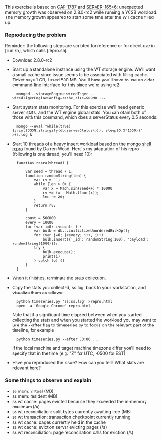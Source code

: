 This exercise is based on
[CAP-1787](https://jira.mongodb.org/browse/CAP-1787) and
[SERVER-16546](https://jira.mongodb.org/browse/SERVER-16546):
unexpected memory growth was observed on 2.8.0-rc2 while running a
YCSB workload. The memory growth appeared to start some time after the
WT cache filled up.

### Reproducing the problem

Reminder: the following steps are scripted for reference or for direct
use in [run.sh], which calls [repro.sh].

* Download 2.8.0-rc2

* Start up a standalone instance using the WT storage engine. We'll
  want a small cache since issue seems to be associated with filling
  cache. Ticket says 1 GB, I used 500 MB. You'll have you'll have to
  use an older command-line interface for this since we're using rc2:

        mongod --storageEngine wiredTiger --wiredTigerEngineConfig=cache_size=500MB ...

* Start system stats monitoring. For this exercise we'll need generic
  server stats, and the WT engine global stats. You can otain both of
  those with this command, which does a serverStatus every 0.5 seconds:

        mongo --eval "while(true) {print(JSON.stringify(db.serverStatus())); sleep(0.5*1000)}" >ss.log &

* Start 10 threads of a heavy insert workload based on the [mongo
  shell
  repro](https://jira.mongodb.org/browse/SERVER-16546?focusedCommentId=788101&page=com.atlassian.jira.plugin.system.issuetabpanels:comment-tabpanel#comment-788101)
  found by Darren Wood. Here's my adaptation of his repro (following
  is one thread, you'll need 10):

        function repro(thread) {
        
            var seed = thread + 1;
            function randomString(len) {
                var rv = '';
                while (len > 0) {
                    var x = Math.sin(seed++) * 10000;
                    rv += (x - Math.floor(x));
                    len -= 20;
                }
                return rv;
            }
            
            count = 500000
            every = 10000
            for (var i=0; i<count; ) {
                var bulk = db.c.initializeUnorderedBulkOp();
                for (var j=0; j<every; j++, i++)
                    bulk.insert({'_id': randomString(100), 'payload': randomString(1000)});
                try {
                    bulk.execute();
                    print(i)
                } catch (e) {}
            }
        }

* When it finishes, terminate the stats collection.

* Copy the stats you collected, ss.log, back to your workstation, and
  visualize them as follows:

        python timeseries.py 'ss:ss.log' >repro.html
        open -a 'Google Chrome' repro.html

  Note that if a significant time elapsed between when you started
  collecting the stats and when you started the workload you may want
  to use the --after flag to timeseries.py to focus on the relevant
  part of the timeline, for example

        python timeseries.py --after 10:00 ...

  If the local machine and target machine timezone differ you'll need
  to specify that in the time (e.g. "Z" for UTC, -0500 for EST)

* Have you reproduced the issue? How can you tell? What stats are relevant here?


### Some things to observe and explain

* ss mem: virtual (MB)
* ss mem: resident (MB)
* ss wt cache: pages evicted because they exceeded the in-memory maximum (/s)
* ss wt reconciliation: split bytes currently awaiting free (MB)
* ss wt transaction: transaction checkpoint currently running
* ss wt cache: pages currently held in the cache
* ss wt cache: eviction server evicting pages (/s)
* ss wt reconciliation: page reconciliation calls for eviction (/s)
